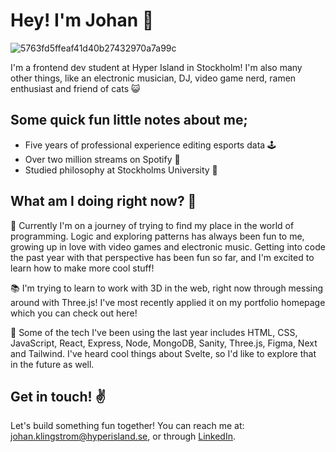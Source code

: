 # Hey! I'm Johan 🌌
![5763fd5ffeaf41d40b27432970a7a99c](https://user-images.githubusercontent.com/75391606/170717184-de086da5-22f7-45ab-9fa4-18f02d0d2eff.gif)

I'm a frontend dev student at Hyper Island in Stockholm! I'm also many other things, like an electronic musician, DJ, video game nerd, ramen enthusiast and friend of cats 😺

## Some quick fun little notes about me;
* Five years of professional experience editing esports data 🕹️
* Over two million streams on Spotify 🎵
* Studied philosophy at Stockholms University 💭

## What am I doing right now? 🤔
🚀 Currently I'm on a journey of trying to find my place in the world of programming. Logic and exploring patterns has always been fun to me, growing up in love with video games and electronic music. Getting into code the past year with that perspective has been fun so far, and I'm excited to learn how to make more cool stuff!

📚 I'm trying to learn to work with 3D in the web, right now through messing around with Three.js! I've most recently applied it on my portfolio homepage which you can check out here!

🔭 Some of the tech I've been using the last year includes HTML, CSS, JavaScript, React, Express, Node, MongoDB, Sanity, Three.js, Figma, Next and Tailwind. I've heard cool things about Svelte, so I'd like to explore that in the future as well.

## Get in touch! ✌️
Let's build something fun together! 
You can reach me at: <johan.klingstrom@hyperisland.se>, or through [LinkedIn](https://www.linkedin.com/in/johan-klingstr%C3%B6m-19722321b).
